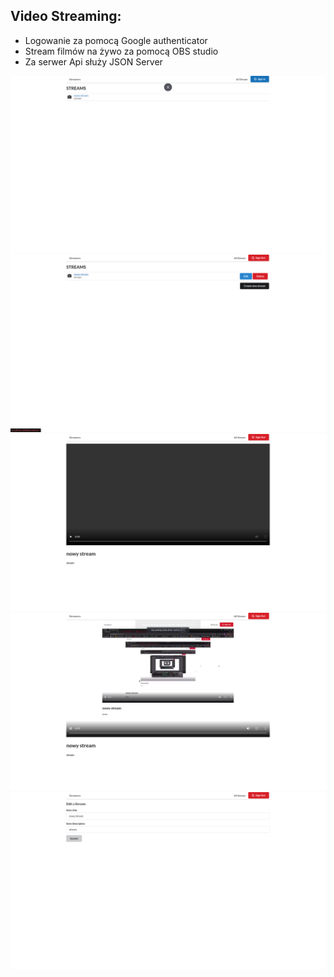 ## Video Streaming:
- Logowanie za pomocą  Google authenticator
- Stream filmów na żywo za pomocą OBS studio
- Za serwer Api służy JSON Server



<img src="przed zalogowaniem.png">

<img src="główne.png">

<img src="ekran.png">

<img src="stream.png">

<img src="edycja.png">


